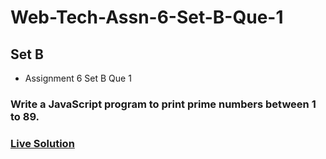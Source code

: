 # Web-Tech-Assn-6-Set-B-Que-1
## Set B
- Assignment 6 Set B Que 1
### Write a JavaScript program to print prime numbers between 1 to 89.
### [Live Solution](https://sandesh-at-git.github.io/Web-Tech-Assn-6-Set-B-Que-1/)
